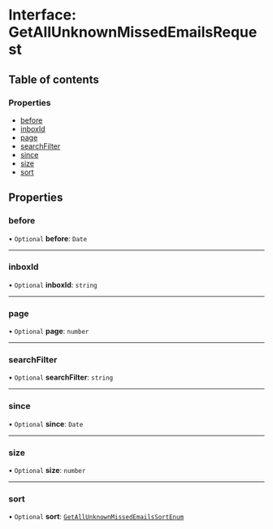 # Interface: GetAllUnknownMissedEmailsRequest

## Table of contents

### Properties

- [before](GetAllUnknownMissedEmailsRequest.md#before)
- [inboxId](GetAllUnknownMissedEmailsRequest.md#inboxid)
- [page](GetAllUnknownMissedEmailsRequest.md#page)
- [searchFilter](GetAllUnknownMissedEmailsRequest.md#searchfilter)
- [since](GetAllUnknownMissedEmailsRequest.md#since)
- [size](GetAllUnknownMissedEmailsRequest.md#size)
- [sort](GetAllUnknownMissedEmailsRequest.md#sort)

## Properties

### before

• `Optional` **before**: `Date`

___

### inboxId

• `Optional` **inboxId**: `string`

___

### page

• `Optional` **page**: `number`

___

### searchFilter

• `Optional` **searchFilter**: `string`

___

### since

• `Optional` **since**: `Date`

___

### size

• `Optional` **size**: `number`

___

### sort

• `Optional` **sort**: [`GetAllUnknownMissedEmailsSortEnum`](../enums/GetAllUnknownMissedEmailsSortEnum.md)
